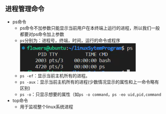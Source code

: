 ## 进程管理命令
- ps命令
  - ps命令不加参数只能显示当前用户在本终端上运行的进程，所以我们一般都要对ps命令加上参数
  - `ps`分别为：进程号，终端，时间，运行的命令或程序 ![Alt text](image-3.png)
  - `ps -ef`：显示当前主机所有的进程。
  - `ps -aux`：显示当前主机所有的进程(少数情况显示的属性和上一命令略有区别)
  - `ps -o`：只显示想要的属性（如`ps -o command`，`ps -eo uid,pid,command`
- top命令
  - 用于监视整个linux系统进程
